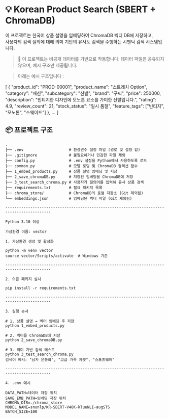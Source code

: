 # 💡 Korean Product Search (SBERT + ChromaDB)

이 프로젝트는 한국어 상품 설명을 임베딩하여 ChromaDB 벡터 DB에 저장하고,  
사용자의 검색 질의에 대해 의미 기반의 유사도 검색을 수행하는 시맨틱 검색 시스템입니다.

> 📁 이 프로젝트는 비공개 데이터를 기반으로 작동합니다. 데이터 파일은 공유되지 않으며, 예시 구조만 제공됩니다.

> 아래는 예시 구조입니다 :

[
  {
    "product_id": "PROD-00001",
    "product_name": "스트레치 Option",
    "category": "패션",
    "subcategory": "신발",
    "brand": "구찌",
    "price": 250000,
    "description": "빈티지한 디자인에 모노톤 요소를 가미한 신발입니다.",
    "rating": 4.9,
    "review_count": 21,
    "stock_status": "일시 품절",
    "feature_tags": ["빈티지", "모노톤", "스웨이드"]
  },
  ...
]



## 📦 프로젝트 구조

```plaintext
.
├── .env                    # 환경변수 설정 파일 (경로 및 설정 값)
├── .gitignore              # 불필요하거나 민감한 파일 제외
├── config.py               # .env 설정을 Python에서 사용하도록 로드
├── common.py               # 모델 로딩 및 ChromaDB 컬렉션 함수
├── 1_embed_products.py     # 상품 설명 임베딩 및 저장
├── 2_save_chromaDB.py      # 저장된 임베딩을 ChromaDB에 저장
├── 3_test_search_chroma.py # 사용자가 질의어를 입력해 유사 상품 검색
├── requirements.txt        # 필요 패키지 목록
├── chroma_store/           # ChromaDB의 로컬 저장소 (Git 제외됨)
└── embeddings.json         # 임베딩된 벡터 파일 (Git 제외됨)

------------------------------------------------------------------------------------------

Python 3.10 이상

가상환경 이름: vector

1. 가상환경 생성 및 활성화

python -m venv vector
source vector/Scripts/activate  # Windows 기준

------------------------------------------------------------------------------------------

2. 의존 패키지 설치

pip install -r requirements.txt

------------------------------------------------------------------------------------------

3. 실행 순서

# 1. 상품 설명 → 벡터 임베딩 후 저장
python 1_embed_products.py

# 2. 벡터를 ChromaDB에 저장
python 2_save_chromaDB.py

# 3. 의미 기반 검색 테스트
python 3_test_search_chroma.py
검색어 예시: "남자 운동화", "고급 가죽 자켓", "스포츠웨어"

------------------------------------------------------------------------------------------

4. .env 예시

DATA_PATH=데이터 저장 위치
SAVE_EMB_PATH=임베딩 저장 위치
CHROMA_DIR=./chroma_store
MODEL_NAME=snunlp/KR-SBERT-V40K-klueNLI-augSTS
BATCH_SIZE=100
